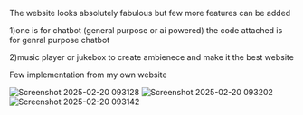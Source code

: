 The website looks absolutely fabulous but few more features can be added 


1)one is for chatbot (general purpose or ai powered)
the code attached is for genral purpose chatbot 

2)music player or jukebox 
to create ambienece and make it the best website 

Few implementation from my own website 


![Screenshot 2025-02-20 093128](https://github.com/user-attachments/assets/7ed011ff-35c3-4350-b9ad-e7b7162d89a7)
![Screenshot 2025-02-20 093202](https://github.com/user-attachments/assets/1211749a-cf28-41b9-84a6-e96c11417ec3)
![Screenshot 2025-02-20 093142](https://github.com/user-attachments/assets/11313ab2-9c70-4ea4-9db9-630ffc0106b7)
